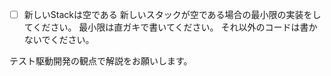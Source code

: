 - [ ] 新しいStackは空である
新しいスタックが空である場合の最小限の実装をしてください。
最小限は直ガキで書いてください。
それ以外のコードは書かないでください。

テスト駆動開発の観点で解説をお願いします。